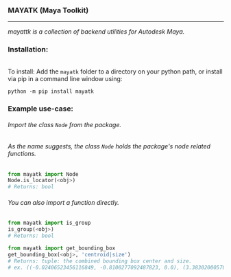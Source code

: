 ### MAYATK (Maya Toolkit)

---
<!-- short_description_start -->
*mayattk is a collection of backend utilities for Autodesk Maya.*
<!-- short_description_end -->

### Installation:

###### 

To install:
Add the `mayatk` folder to a directory on your python path, or
install via pip in a command line window using:
```
python -m pip install mayatk
```

### Example use-case:
###### Import the class `Node` from the package.
###### As the name suggests, the class `Node` holds the package's node related functions.
```python
from mayatk import Node
Node.is_locator(<obj>)
# Returns: bool
```
###### You can also import a function directly.
```python
from mayatk import is_group
is_group(<obj>)
# Returns: bool
```

```python
from mayatk import get_bounding_box
get_bounding_box(<obj>, 'centroid|size') 
# Returns: tuple: the combined bounding box center and size.
# ex. ((-0.02406523456116849, -0.8100277092487823, 0.0), (3.3830200057098523, 4.0155477063595555, 3.40770764056194))
```